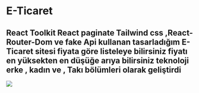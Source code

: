 # E-Ticaret


## React Toolkit React paginate Tailwind css ,React-Router-Dom  ve fake Api kullanan tasarladığım E-Ticaret sitesi fiyata göre listeleye bilirsiniz fiyatı en yüksekten en düşüğe arıya bilirsiniz teknoloji erke , kadın ve , Takı bölümleri olarak geliştirdi


![](/Users/ramazanozbuganli/Desktop/okul/tollkit-e-ticaret/tollkitE-ticaret/src/cart.gif)
